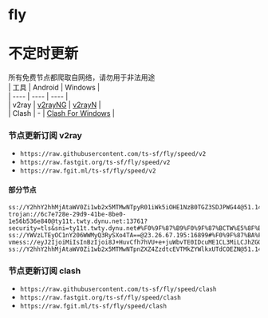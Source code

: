 # fly
# 不定时更新
所有免费节点都爬取自网络，请勿用于非法用途  
|  工具  | Android  | Windows  |  
|  ----  | ----   | ----  |  
| v2ray  | [v2rayNG](https://github.com/2dust/v2rayNG/releases) | [v2rayN](https://github.com/2dust/v2rayN/releases) |  
| Clash  | - | [Clash For Windows](https://github.com/2dust/clashN/releases) | 
  
### 节点更新订阅  v2ray
- `https://raw.githubusercontent.com/ts-sf/fly/speed/v2`  
- `https://raw.fastgit.org/ts-sf/fly/speed/v2`  
- `https://raw.fgit.ml/ts-sf/fly/speed/v2`  
#### 部分节点  
``` 
ss://Y2hhY2hhMjAtaWV0Zi1wb2x5MTMwNTpyR01iWk5iOHE1NzB0TGZ3SDJPWG44@51.143.178.216:19496#%F0%9F%87%BA%F0%9F%87%B8US%E7%BE%8E%E5%9B%BD8%2014.5MB%2Fs
trojan://6c7e728e-29d9-41be-8be0-1e56b536e840@ty11t.twty.dynu.net:13761?security=tls&sni=ty11t.twty.dynu.net#%F0%9F%87%B9%F0%9F%87%BCTW%E5%8F%B0%E6%B9%BE%20554.0KB%2Fs
ss://YWVzLTEyOC1nY206WWMyQ3RySXo4TA==@23.26.67.195:16899#%F0%9F%87%BA%F0%9F%87%B8US%E7%BE%8E%E5%9B%BD12%2022.0MB%2Fs
vmess://eyJ2IjoiMiIsInBzIjoi8J+HuvCfh7hVU+e+juWbvTE0IDcuME1CL3MiLCJhZGQiOiI0NS45MS44Mi41MiIsInBvcnQiOiIyNDk5OSIsImlkIjoiMjhmZTY4MzEtNmJjMy00NmM4LWJlMTItNDU3ZTlmNGJhYmJmIiwiYWlkIjoiNjQiLCJzY3kiOiJhdXRvIiwibmV0IjoidGNwIiwidHlwZSI6Im5vbmUiLCJob3N0IjoiIiwicGF0aCI6IiIsInRscyI6IiIsInNuaSI6IiIsInRlc3RfbmFtZSI6IlVT576O5Zu9MTQifQ==
ss://Y2hhY2hhMjAtaWV0Zi1wb2x5MTMwNTpnZXZ4ZzdtcEVTMkZYWlkxUTdCOEZN@51.140.32.78:54295#%F0%9F%87%AC%F0%9F%87%A7GB%E8%8B%B1%E5%9B%BD2%20106.7KB%2Fs
```
### 节点更新订阅  clash
- `https://raw.githubusercontent.com/ts-sf/fly/speed/clash`  
- `https://raw.fastgit.org/ts-sf/fly/speed/clash`  
- `https://raw.fgit.ml/ts-sf/fly/speed/clash`  


